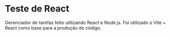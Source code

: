 # Teste de React

Gerenciador de tarefas feito utilizando React e Node.js. Foi utilizado o Vite + React como base para a produção do código.
